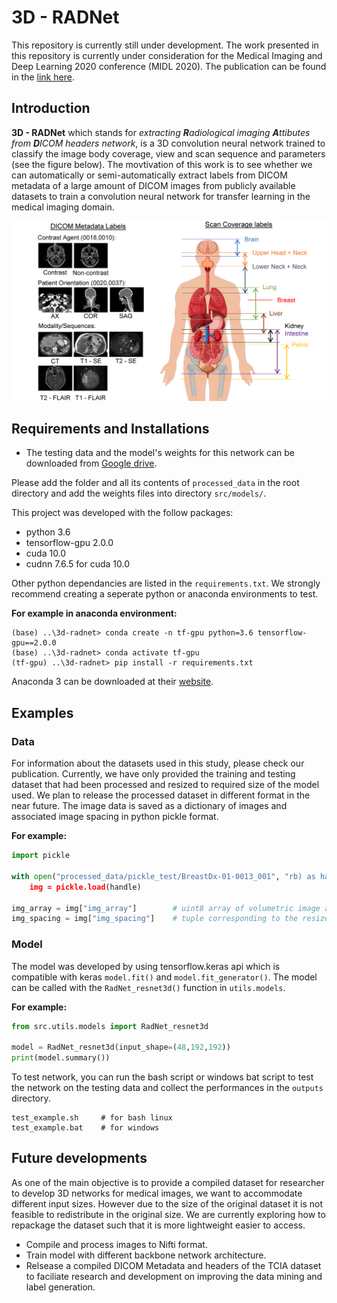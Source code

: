 # 3D - RADNet
This repository is currently still under development. The work presented in this repository is currently under consideration for the Medical Imaging and Deep Learning 2020 conference (MIDL 2020). The publication can be found in the [link here]( https://openreview.net/forum?id=CCbuElJreP).

## Introduction
**3D - RADNet** which stands for *extracting **R**adiological imaging **A**ttibutes from **D**ICOM headers network*, is a 3D convolution neural network trained to classify the image body coverage, view and scan sequence and parameters (see the figure below). The movtivation of this work is to see  whether we can automatically or semi-automatically extract labels from DICOM metadata of a large amount of DICOM images from publicly available datasets to train a convolution neural network for transfer learning in the medical imaging domain.

![Model predictions](figures/Figures.png)

## Requirements and Installations
- The testing data and the model's weights for this network can be downloaded from [Google drive](https://drive.google.com/drive/folders/12mjuS23pBy-KZTN3KNDJAlTxr2tttioX?usp=sharing).  

Please add the folder and all its contents of ```processed_data``` in the root directory and add the weights files into directory ```src/models/```.

This project was developed with the follow packages:
- python 3.6
- tensorflow-gpu 2.0.0
- cuda 10.0
- cudnn 7.6.5 for cuda 10.0

Other python dependancies are listed in the ```requirements.txt```. We strongly recommend creating a seperate python or anaconda environments to test.  

**For example in anaconda environment:**
```
(base) ..\3d-radnet> conda create -n tf-gpu python=3.6 tensorflow-gpu==2.0.0
(base) ..\3d-radnet> conda activate tf-gpu
(tf-gpu) ..\3d-radnet> pip install -r requirements.txt
```
Anaconda 3 can be downloaded at their [website](https://www.anaconda.com/distribution/#download-section).

## Examples
### Data
For information about the datasets used in this study, please check our publication. Currently, we have only provided the training and testing dataset that had been processed and resized to required size of the model used. We plan to release the processed dataset in different format in the near future. The image data is saved as a dictionary of images and associated image spacing in python pickle format.  

**For example:** 
```python
import pickle

with open("processed_data/pickle_test/BreastDx-01-0013_001", "rb) as handle:
    img = pickle.load(handle)
    
img_array = img["img_array"]        # uint8 array of volumetric image array 
img_spacing = img["img_spacing"]    # tuple corresponding to the resized image spacing of the scan
```
### Model
The model was developed by using tensorflow.keras api which is compatible with keras ```model.fit()``` and ```model.fit_generator()```. The model can be called with the ```RadNet_resnet3d()``` function in ```utils.models```.  
  
**For example:**
```python
from src.utils.models import RadNet_resnet3d

model = RadNet_resnet3d(input_shape=(48,192,192))
print(model.summary())
```
To test network, you can run the bash script or windows bat script to test the network on the testing data and collect the performances in the ```outputs``` directory.
```
test_example.sh     # for bash linux
test_example.bat    # for windows
```
## Future developments
As one of the main objective is to provide a compiled dataset for researcher to develop 3D networks for medical images, we want to accommodate different input sizes. However due to the size of the original dataset it is not feasible to redistribute in the original size. We are currently exploring how to repackage the dataset such that it is more lightweight easier to access.

- Compile and process images to Nifti format.
- Train model with different backbone network architecture.
- Relsease a compiled DICOM Metadata and headers of the TCIA dataset to faciliate research and development on improving the data mining and label generation.
